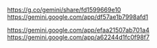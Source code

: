 https://g.co/gemini/share/fd1599669e10
https://gemini.google.com/app/df57ae1b7998afd1

https://gemini.google.com/app/efaa21507ab701a4
https://gemini.google.com/app/a62244d1fc0f98f7
